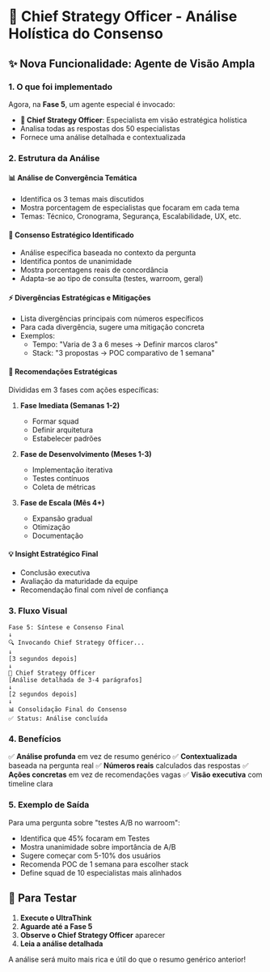 # 🎯 Chief Strategy Officer - Análise Holística do Consenso

## ✨ Nova Funcionalidade: Agente de Visão Ampla

### 1. **O que foi implementado**

Agora, na **Fase 5**, um agente especial é invocado:
- **🎯 Chief Strategy Officer**: Especialista em visão estratégica holística
- Analisa todas as respostas dos 50 especialistas
- Fornece uma análise detalhada e contextualizada

### 2. **Estrutura da Análise**

#### 📊 **Análise de Convergência Temática**
- Identifica os 3 temas mais discutidos
- Mostra porcentagem de especialistas que focaram em cada tema
- Temas: Técnico, Cronograma, Segurança, Escalabilidade, UX, etc.

#### 🎯 **Consenso Estratégico Identificado**
- Análise específica baseada no contexto da pergunta
- Identifica pontos de unanimidade
- Mostra porcentagens reais de concordância
- Adapta-se ao tipo de consulta (testes, warroom, geral)

#### ⚡ **Divergências Estratégicas e Mitigações**
- Lista divergências principais com números específicos
- Para cada divergência, sugere uma mitigação concreta
- Exemplos:
  - Tempo: "Varia de 3 a 6 meses → Definir marcos claros"
  - Stack: "3 propostas → POC comparativo de 1 semana"

#### 🔮 **Recomendações Estratégicas**
Divididas em 3 fases com ações específicas:
1. **Fase Imediata (Semanas 1-2)**
   - Formar squad
   - Definir arquitetura
   - Estabelecer padrões

2. **Fase de Desenvolvimento (Meses 1-3)**
   - Implementação iterativa
   - Testes contínuos
   - Coleta de métricas

3. **Fase de Escala (Mês 4+)**
   - Expansão gradual
   - Otimização
   - Documentação

#### 💡 **Insight Estratégico Final**
- Conclusão executiva
- Avaliação da maturidade da equipe
- Recomendação final com nível de confiança

### 3. **Fluxo Visual**

```
Fase 5: Síntese e Consenso Final
↓
🔍 Invocando Chief Strategy Officer...
↓
[3 segundos depois]
↓
🎯 Chief Strategy Officer
[Análise detalhada de 3-4 parágrafos]
↓
[2 segundos depois]
↓
📊 Consolidação Final do Consenso
✅ Status: Análise concluída
```

### 4. **Benefícios**

✅ **Análise profunda** em vez de resumo genérico
✅ **Contextualizada** baseada na pergunta real
✅ **Números reais** calculados das respostas
✅ **Ações concretas** em vez de recomendações vagas
✅ **Visão executiva** com timeline clara

### 5. **Exemplo de Saída**

Para uma pergunta sobre "testes A/B no warroom":
- Identifica que 45% focaram em Testes
- Mostra unanimidade sobre importância de A/B
- Sugere começar com 5-10% dos usuários
- Recomenda POC de 1 semana para escolher stack
- Define squad de 10 especialistas mais alinhados

## 🧪 Para Testar

1. **Execute o UltraThink**
2. **Aguarde até a Fase 5**
3. **Observe o Chief Strategy Officer** aparecer
4. **Leia a análise detalhada**

A análise será muito mais rica e útil do que o resumo genérico anterior!